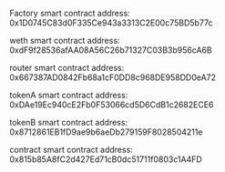 Factory smart contract address:  0x1D0745C83d0F335Ce943a3313C2E00c75BD5b77c

weth smart contract address:  0xdF9f28536afAA08A56C26b71327C03B3b956cA6B

router smart contract address:  0x667387AD0842Fb68a1cF0DD8c968DE958DD0eA72

tokenA smart contract address:  0xDAe19Ec940cE2Fb0F53066cd5D6CdB1c2682ECE6

tokenB smart contract address:  0x8712861EB1fD9ae9b6aeDb279159F8028504211e


contract smart contract address:  0x815b85A8fC2d427Ed71cB0dc51711f0803c1A4FD